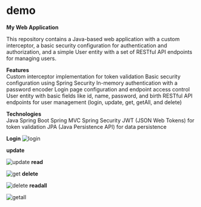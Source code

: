 # demo
**My Web Application**  

This repository contains a Java-based web application with a custom interceptor, a basic security configuration for authentication and authorization, and a simple User entity with a set of RESTful API endpoints for managing users.

**Features**  
Custom interceptor implementation for token validation
Basic security configuration using Spring Security
In-memory authentication with a password encoder
Login page configuration and endpoint access control
User entity with basic fields like id, name, password, and birth
RESTful API endpoints for user management (login, update, get, getAll, and delete)  

**Technologies**  
Java
Spring Boot
Spring MVC
Spring Security
JWT (JSON Web Tokens) for token validation
JPA (Java Persistence API) for data persistence

**Login**
![login](https://user-images.githubusercontent.com/127776981/234065511-470596d5-74a5-4ec8-9bd5-083d65476097.png)

**update**

![update](https://user-images.githubusercontent.com/127776981/234065617-55b0475d-c0b3-4b9e-aa05-18458b5b4f98.png)
**read**

![get](https://user-images.githubusercontent.com/127776981/234065661-ffa72ac3-72d0-4b6b-ab0d-75f13cc0caf6.png)
**delete**

![delete](https://user-images.githubusercontent.com/127776981/234065733-b517c7bf-ab66-4287-a71e-962d723ad5f0.png)
**readall**

![getall](https://user-images.githubusercontent.com/127776981/234066250-0e73b716-2988-43f8-a949-713ba4f562f3.png)
